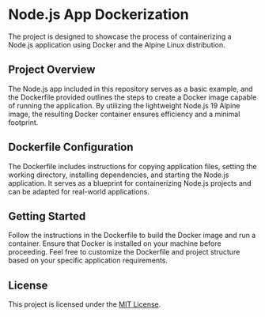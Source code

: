 # Node.js App Dockerization
The project is designed to showcase the process of containerizing a Node.js application using Docker and the Alpine Linux distribution.

## Project Overview

The Node.js app included in this repository serves as a basic example, and the Dockerfile provided outlines the steps to create a Docker image capable of running the application. By utilizing the lightweight Node.js 19 Alpine image, the resulting Docker container ensures efficiency and a minimal footprint.

## Dockerfile Configuration

The Dockerfile includes instructions for copying application files, setting the working directory, installing dependencies, and starting the Node.js application. It serves as a blueprint for containerizing Node.js projects and can be adapted for real-world applications.

## Getting Started

Follow the instructions in the Dockerfile to build the Docker image and run a container. Ensure that Docker is installed on your machine before proceeding. Feel free to customize the Dockerfile and project structure based on your specific application requirements.

## License

This project is licensed under the [MIT License](LICENSE).
